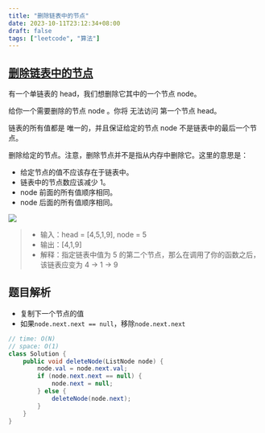```yaml
---
title: "删除链表中的节点"
date: 2023-10-11T23:12:34+08:00
draft: false
tags: ["leetcode", "算法"]
---
```


## [删除链表中的节点](https://leetcode.cn/problems/delete-node-in-a-linked-list/)

有一个单链表的 head，我们想删除它其中的一个节点 node。

给你一个需要删除的节点 node 。你将 无法访问 第一个节点  head。

链表的所有值都是 唯一的，并且保证给定的节点 node 不是链表中的最后一个节点。

删除给定的节点。注意，删除节点并不是指从内存中删除它。这里的意思是：

- 给定节点的值不应该存在于链表中。
- 链表中的节点数应该减少 1。
- node 前面的所有值顺序相同。
- node 后面的所有值顺序相同。

![](https://assets.leetcode.com/uploads/2020/09/01/node1.jpg)

>- 输入：head = [4,5,1,9], node = 5
>- 输出：[4,1,9]
>- 解释：指定链表中值为 5 的第二个节点，那么在调用了你的函数之后，该链表应变为 4 -> 1 -> 9

## 题目解析

- 复制下一个节点的值
- 如果`node.next.next == null`，移除`node.next.next`


```java
// time: O(N)
// space: O(1)
class Solution {
    public void deleteNode(ListNode node) {
        node.val = node.next.val;
        if (node.next.next == null) {
            node.next = null;
        } else {
            deleteNode(node.next);
        }
    }
}
```



